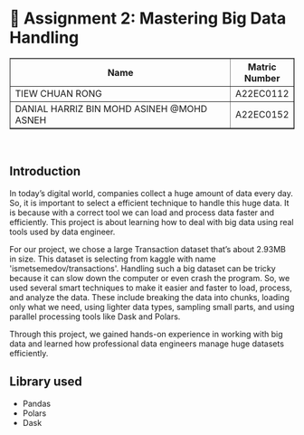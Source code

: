 # 📘 Assignment 2: Mastering Big Data Handling

<table border="solid" align="center">
  <tr>
    <th>Name</th>
    <th>Matric Number</th>
  </tr>
  <tr>
    <td width=80%>TIEW CHUAN RONG</td>
    <td>A22EC0112</td>
  </tr>
  <tr>
    <td width=80%>DANIAL HARRIZ BIN MOHD ASINEH @MOHD ASNEH</td>
    <td>A22EC0152</td>
  </tr>
</table>
<br>

## Introduction
   In today’s digital world, companies collect a huge amount of data every day. So, it is important to select a efficient technique to handle this huge data. It is because with a correct tool we can load and process data faster and efficiently. This project is about learning how to deal with big data using real tools used by data engineer.
  
   For our project, we chose a large Transaction dataset that’s about 2.93MB in size. This dataset is selecting from kaggle with name 'ismetsemedov/transactions'. Handling such a big dataset can be tricky because it can slow down the computer or even crash the program. So, we used several smart techniques to make it easier and faster to load, process, and analyze the data. These include breaking the data into chunks, loading only what we need, using lighter data types, sampling small parts, and using parallel processing tools like Dask and Polars.

   Through this project, we gained hands-on experience in working with big data and learned how professional data engineers manage huge datasets efficiently.
  
## Library used
- Pandas
- Polars
- Dask
